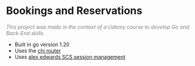# Bookings and Reservations
<em style="color:gray;">This project was made in the context of a Udemy course to develop Go and Back-End skills.</em>

- Built in go version 1.20
- Uses the [chi router](https://github.com/go-chi/chi)
- Uses [alex edwards SCS session management](https://github.com/alexedwards/scs)